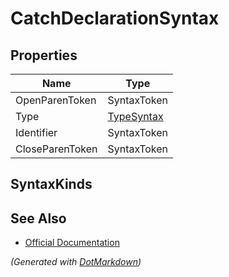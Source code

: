 # CatchDeclarationSyntax

## Properties

| Name            | Type                        |
| --------------- | --------------------------- |
| OpenParenToken  | SyntaxToken                 |
| Type            | [TypeSyntax](TypeSyntax.md) |
| Identifier      | SyntaxToken                 |
| CloseParenToken | SyntaxToken                 |

## SyntaxKinds

## See Also

* [Official Documentation](https://docs.microsoft.com/en-us/dotnet/api/microsoft.codeanalysis.csharp.syntax.catchdeclarationsyntax)


*\(Generated with [DotMarkdown](http://github.com/JosefPihrt/DotMarkdown)\)*